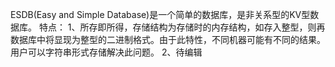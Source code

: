 ESDB(Easy and Simple Database)是一个简单的数据库，是非关系型的KV型数据库。
特点：
	1、所存即所得，存储结构为存储时的内存结构，如存入整型，则再数据库中将显现为整型的二进制格式。由于此特性，不同机器可能有不同的结果。用户可以字符串形式存储解决此问题。
	2、待编辑
